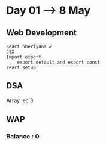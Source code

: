 # Day 01 --> 8 May 

## Web Development
    React Sheriyans ✔️
    JSX
    Import export
        export default and export const
    react setup
## DSA
   Array lec 3
 
## WAP
   


### Balance : 0